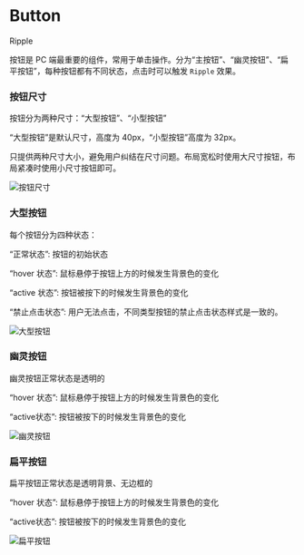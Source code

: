 # Button

<span class="tag ripple">Ripple</span>

按钮是 PC 端最重要的组件，常用于单击操作。分为“主按钮”、“幽灵按钮”、“扁平按钮”，每种按钮都有不同状态，点击时可以触发 `Ripple` 效果。

### 按钮尺寸

<div class="imgblock">
  <div class="sm">
    <p>按钮分为两种尺寸：“大型按钮”、“小型按钮”</p>
    <p>“大型按钮”是默认尺寸，高度为 40px，“小型按钮”高度为 32px。</p>
    <p>只提供两种尺寸大小，避免用户纠结在尺寸问题。布局宽松时使用大尺寸按钮，布局紧凑时使用小尺寸按钮即可。</p>
  </div>
  <div class="sm">
    <img class="img" src="https://ws1.sinaimg.cn/large/006oPFLAly1frzczp1104j30jy04ejrf.jpg" alt="按钮尺寸"/>
  </div>
</div>

### 大型按钮

<div class="imgblock">
  <div class="lg">
    <p>每个按钮分为四种状态：</p>
    <p>“正常状态”: 按钮的初始状态</p>
    <p>“hover 状态”: 鼠标悬停于按钮上方的时候发生背景色的变化</p>
    <p>“active 状态”: 按钮被按下的时候发生背景色的变化</p>
    <p>“禁止点击状态”: 用户无法点击，不同类型按钮的禁止点击状态样式是一致的。</p>
  </div>
  <div class="lg">
    <img class="img" src="https://ws1.sinaimg.cn/large/006oPFLAly1frzg22031ij316a04ewet.jpg" alt="大型按钮"/>
  </div>
</div>

### 幽灵按钮

<div class="imgblock">
  <div class="sm">
    <p>幽灵按钮正常状态是透明的</p>
    <p>“hover 状态”: 鼠标悬停于按钮上方的时候发生背景色的变化</p>
    <p>“active状态”: 按钮被按下的时候发生背景色的变化</p>
  </div>
  <div class="lg">
    <img class="img" src="https://ws1.sinaimg.cn/large/006oPFLAly1frzg30yqf0j316a04et93.jpg" alt="幽灵按钮"/>
  </div>
</div>

### 扁平按钮

<div class="imgblock">
  <div class="sm">
    <p>扁平按钮正常状态是透明背景、无边框的</p>
    <p>“hover 状态”: 鼠标悬停于按钮上方的时候发生背景色的变化</p>
    <p>“active状态”: 按钮被按下的时候发生背景色的变化</p>
  </div>
  <div class="lg">
    <img class="img" src="https://ws1.sinaimg.cn/large/006oPFLAly1frzg3o9b05j316a04edg2.jpg" alt="扁平按钮"/>
  </div>
</div>